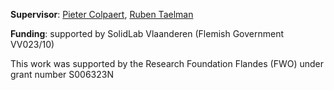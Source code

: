 **Supervisor**:
[Pieter Colpaert](https://pietercolpaert.be/), [Ruben Taelman](https://www.rubensworks.net/)

**Funding**:
supported by SolidLab Vlaanderen (Flemish Government VV023/10)

This work was supported by the Research Foundation Flandes (FWO) under grant number S006323N
